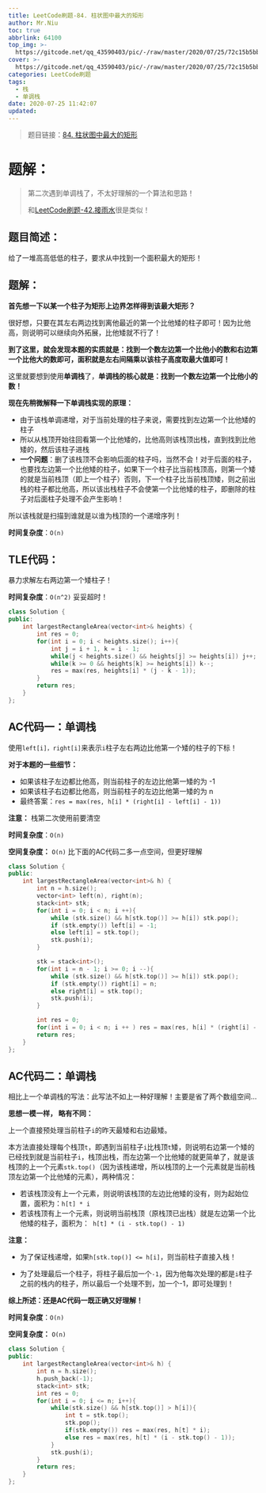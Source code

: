 ```yaml
---
title: LeetCode刷题-84. 柱状图中最大的矩形
author: Mr.Niu
toc: true
abbrlink: 64100
top_img: >-
  https://gitcode.net/qq_43590403/pic/-/raw/master/2020/07/25/72c15b5bb85e9a5323409fd48b3c6de5.png
cover: >-
  https://gitcode.net/qq_43590403/pic/-/raw/master/2020/07/25/72c15b5bb85e9a5323409fd48b3c6de5.png
categories: LeetCode刷题
tags:
  - 栈
  - 单调栈
date: 2020-07-25 11:42:07
updated:
---
```










> 题目链接：[84. 柱状图中最大的矩形]( https://leetcode-cn.com/problems/largest-rectangle-in-histogram/)



# 题解：



> 第二次遇到单调栈了，不太好理解的一个算法和思路！
>
> 和[LeetCode刷题-42.接雨水](https://www.itnxd.cn/posts/57751.html)很是类似！



## 题目简述：

给了一堆高高低低的柱子，要求从中找到一个面积最大的矩形！

## 题解：



**首先想一下以某一个柱子为矩形上边界怎样得到该最大矩形？**

很好想，只要在其左右两边找到离他最近的第一个比他矮的柱子即可！因为比他高，则说明可以继续向外拓展，比他矮就不行了！



**到了这里，就会发现本题的实质就是：找到一个数左边第一个比他小的数和右边第一个比他大的数即可，面积就是左右间隔乘以该柱子高度取最大值即可！** 



这里就要想到使用**单调栈**了，**单调栈的核心就是：找到一个数左边第一个比他小的数！**



**现在先稍微解释一下单调栈实现的原理：**

- 由于该栈单调递增，对于当前处理的柱子来说，需要找到左边第一个比他矮的柱子
- 所以从栈顶开始往回看第一个比他矮的，比他高则该栈顶出栈，直到找到比他矮的，然后该柱子进栈
- **一个问题**：删了该栈顶不会影响后面的柱子吗，当然不会！对于后面的柱子，也要找左边第一个比他矮的柱子，如果下一个柱子比当前栈顶高，则第一个矮的就是当前栈顶（即上一个柱子）否则，下一个柱子比当前栈顶矮，则之前出栈的柱子都比他高，所以该出栈柱子不会使第一个比他矮的柱子，即删除的柱子对后面柱子处理不会产生影响！

所以该栈就是扫描到谁就是以谁为栈顶的一个递增序列！





**时间复杂度**：`O(n)`



## TLE代码：



暴力求解左右两边第一个矮柱子！

**时间复杂度**：`O(n^2)` 妥妥超时！



```c++
class Solution {
public:
    int largestRectangleArea(vector<int>& heights) {
        int res = 0;
        for(int i = 0; i < heights.size(); i++){
            int j = i + 1, k = i - 1;
            while(j < heights.size() && heights[j] >= heights[i]) j++;
            while(k >= 0 && heights[k] >= heights[i]) k--;
            res = max(res, heights[i] * (j - k - 1));
        }
        return res;
    }
};
```



## AC代码一：单调栈



使用`left[i]，right[i]`来表示`i`柱子左右两边比他第一个矮的柱子的下标！



**对于本题的一些细节：**

- 如果该柱子左边都比他高，则当前柱子的左边比他第一矮的为 -1
- 如果该柱子右边都比他高，则当前柱子的左边比他第一矮的为 n
- 最终答案：`res = max(res, h[i] * (right[i] - left[i] - 1))`



**注意：** 栈第二次使用前要清空



**时间复杂度**：`O(n)`

**空间复杂度：**  `O(n)` 比下面的AC代码二多一点空间，但更好理解



```c++
class Solution {
public:
    int largestRectangleArea(vector<int>& h) {
        int n = h.size();
        vector<int> left(n), right(n);
        stack<int> stk;
        for(int i = 0; i < n; i ++){
            while (stk.size() && h[stk.top()] >= h[i]) stk.pop();
            if (stk.empty()) left[i] = -1;
            else left[i] = stk.top();
            stk.push(i);
        }

        stk = stack<int>();
        for(int i = n - 1; i >= 0; i --){
            while (stk.size() && h[stk.top()] >= h[i]) stk.pop();
            if (stk.empty()) right[i] = n;
            else right[i] = stk.top();
            stk.push(i);
        }

        int res = 0;
        for(int i = 0; i < n; i ++ ) res = max(res, h[i] * (right[i] - left[i] - 1));
        return res;
    }
};
```



## AC代码二：单调栈



相比上一个单调栈的写法：此写法不如上一种好理解！主要是省了两个数组空间...

**思想一模一样， 略有不同：**

上一个直接预处理当前柱子`i`的昨天最矮和右边最矮。

本方法直接处理每个栈顶`t`，即遇到当前柱子`i`比栈顶`t`矮，则说明右边第一个矮的已经找到就是当前柱子`i`，栈顶出栈，而左边第一个比他矮的就更简单了，就是该栈顶的上一个元素`stk.top()`（因为该栈递增，所以栈顶的上一个元素就是当前栈顶左边第一个比他矮的元素），两种情况：

- 若该栈顶没有上一个元素，则说明该栈顶的左边比他矮的没有，则为起始位置，面积为：`h[t] * i`	
- 若该栈顶有上一个元素，则说明当前栈顶（原栈顶已出栈）就是左边第一个比他矮的柱子，面积为：` h[t] * (i - stk.top() - 1)`



**注意：**

- 为了保证栈递增，如果`h[stk.top()] <= h[i]`，则当前柱子直接入栈！

- 为了处理最后一个柱子，将柱子最后加一个`-1`，因为他每次处理的都是`i`柱子之前的栈内的柱子，所以最后一个处理不到，加一个-1，即可处理到！





**综上所述：还是AC代码一既正确又好理解！**





**时间复杂度**：`O(n)`

**空间复杂度：**  `O(n)` 





```c++
class Solution {
public:
    int largestRectangleArea(vector<int>& h) {
        int n = h.size();
        h.push_back(-1);
        stack<int> stk;
        int res = 0;
        for(int i = 0; i <= n; i++){
            while(stk.size() && h[stk.top()] > h[i]){
                int t = stk.top();
                stk.pop();
                if(stk.empty()) res = max(res, h[t] * i);
                else res = max(res, h[t] * (i - stk.top() - 1));
            }
            stk.push(i);
        }
        return res;
    }
};
```

